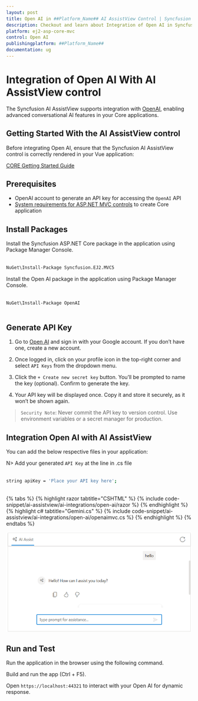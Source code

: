 ```yaml
---
layout: post
title: Open AI in ##Platform_Name## AI AssistView Control | Syncfusion
description: Checkout and learn about Integration of Open AI in Syncfusion ##Platform_Name## AI AssistView control of Syncfusion Essential JS 2 and more.
platform: ej2-asp-core-mvc
control: Open AI
publishingplatform: ##Platform_Name##
documentation: ug
---
```

 
# Integration of Open AI With AI AssistView control
 
The Syncfusion AI AssistView supports integration with [OpenAI](https://platform.openai.com/docs/overview), enabling advanced conversational AI features in your Core applications.
 
## Getting Started With the AI AssistView control
 
Before integrating Open AI, ensure that the Syncfusion AI AssistView control is correctly rendered in your Vue application:
 
[ CORE Getting Started Guide](../getting-started)
 
## Prerequisites
 
* OpenAI account to generate an API key for accessing the `OpenAI` API
* [System requirements for ASP.NET MVC controls](https://ej2.syncfusion.com/aspnetmvc/documentation/system-requirements) to create Core application
 
## Install Packages
 
Install the Syncfusion ASP.NET Core package in the application using Package Manager Console.
 
```bash
 
NuGet\Install-Package Syncfusion.EJ2.MVC5

```
 
Install the Open AI package in the application using Package Manager Console.
 
```bash
 
NuGet\Install-Package OpenAI
 
```
 
## Generate API Key
 
1. Go to [Open AI](https://platform.openai.com/docs/overview) and sign in with your Google account. If you don’t have one, create a new account. 

2. Once logged in, click on your profile icon in the top-right corner and select `API Keys` from the dropdown menu.  

3. Click the `+ Create new secret key` button. You’ll be prompted to name the key (optional). Confirm to generate the key. 

4. Your API key will be displayed once. Copy it and store it securely, as it won’t be shown again.

> `Security Note`: Never commit the API key to version control. Use environment variables or a secret manager for production.
 
##  Integration Open AI with AI AssistView
 
You can add the below respective files in your application:
 
N> Add your generated `API Key` at the line in .cs file
 
```bash
 
string apiKey = 'Place your API key here';
 
```
 
{% tabs %}
{% highlight razor tabtitle="CSHTML" %}
{% include code-snippet/ai-assistview/ai-integrations/open-ai/razor %}
{% endhighlight %}
{% highlight c# tabtitle="Gemini.cs" %}
{% include code-snippet/ai-assistview/ai-integrations/open-ai/openaimvc.cs %}
{% endhighlight %}
{% endtabs %}

![Open AI](../../images/open-ai.png)
 
## Run and Test
 
Run the application in the browser using the following command.
 
Build and run the app (Ctrl + F5).
 
Open `https://localhost:44321` to interact with your Open AI for dynamic response.